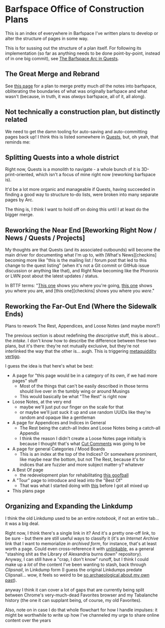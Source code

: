 # Barfspace Office of Construction Plans

This is an index of everywhere in Barfspace I've written plans to develop or alter the structure of pages in some way.

This is for sussing out the structure of a plan itself. For following its implementation (so far as anything needs to be done point-by-point, instead of in one big commit), see [The Barfspace Arc in Quests][barc].

## The Great Merge and Rebrand

See [this page][great] for a plan to merge pretty much *all* the notes into barfspace, obliterating the boundaries of what was originally barfspace and what wasn't (because, in truth, it was *always* barfspace, all of it, all along).

[great]: f3f3d6ba-6342-415a-9f3b-ab4f1d75a692.md

## Not technically a construction plan, but distinctly related

We need to get the damn tooling for auto-saving and auto-committing pages back up! I think this is listed somewhere in [Quests][], but, oh yeah, that reminds me:

## Splitting Quests into a whole district

Right now, Quests is a monolith to navigate - a whole bunch of it is 3D-print-oriented, which isn't a focus of mine right now (reworking barfspace is).

It'd be a lot more organic and manageable if Quests, having succeeded in finding a good way to structure to-do lists, were broken into many separate pages by Arc.

The thing is, I think I want to hold off on doing this until I at least do the bigger merge.

## Reworking the Near End [Reworking Right Now / News / Quests / Projects]

My thoughts are that Quests (and its associated outbounds) will become the main driver for documenting what I'm up to, with [What's News][checkins] becoming more like "this is the mailing list / forum post that led to this change to the quest listing" (when it's not a Git commit or GitHub issue discussion or anything like that), and Right Now becoming like the Phoronix or LWN post about the latest updates / status.

In BTTF terms: "[This one][Quests] shows you where you're going, [this one][rn] shows you where you are, and [this one][checkins] shows you where you *were*."

## Reworking the Far-Out End (Where the Sidewalk Ends)

Plans to rework The Rest, Appendices, and Loose Notes (and maybe more?)

The previous section is about redefining the *descriptive* stuff, this is about... the *intake*. I don't know how to describe the difference between these two plans, but it's there: they're not mutually exclusive, but they're not interlinked the way that the other is... augh. This is triggering [metaquiddity vertigo][].

I guess the idea is that here's what be best:

- A page for "this page would be in a category of its own, if we had more pages" stuff
  - Most of the things that can't be easily described in those terms should live over in the tumbly wing or around Musings
  - This would basically be what "The Rest" is right now
- Loose Notes, at the very end
  - maybe we'll just put our finger on the scale for that
  - or maybe we'll just suck it up and use random UUIDs like they're random and opaque like a gentleman
- A page for Appendices and Indices in General
  - The Rest being the catch-all Index and Loose Notes being a catch-all Appendix
  - I think the reason I didn't create a Loose Notes page initially is because I thought that's what [Cut Comments][] was going to be
- A page for general Categories / Mood Boards
  - This is an index at the top of the Indices? Or somewhere prominent, like maybe near the bottom, but not The Rest, because it's for indices that are fuzzier and more subject matter-y? whatever
- A Best Of page
  - the redevelopment plan for rehabilitating [this goofball][bofa]
- A "Tour" page to introduce and lead into the "Best Of"
  - That was what I started doing with [this][not-ln] before I got all mixed up
- This plans page

[Quests]: 6f25cf97-8ee8-460e-9db8-3c241cadbff0.md
[barc]: 6f25cf97-8ee8-460e-9db8-3c241cadbff0.md#the-barfspace-arc
[rn]: 41218b84-cd08-48a5-b91a-865e8b90c46a.md
[The Rest]: fd071a93-8373-4adc-84c6-ae781c7d0442.md
[bofa]: 4adf317e-82f2-4241-9231-e6d23667aeaf.md
[metaquiddity vertigo]: 3ef0ffc5-818e-4c16-be90-0a8bd6eb8778.md
[not-ln]: 434dd429-b16d-4924-996f-aaf2ebff29ef.md
[Cut Comments]: ccbde3dc-cf6e-41cf-9634-eccbedc6a2cf.md

## Organizing and Expanding the Linkdump

I think the old Linkdump used to be an entire *notebook*, if not an entire tab... it was a big deal.

Right now, I think there's a single link in it? And it's a pretty one-off link, to be sure - but there are still useful ways to classify it (it's an *Internet Archive* link that I want to memorialize *in archived form*, for instance, that's at least worth a page. Could even cross-reference it with [unlinkable][], as a general "stashing shit as the Library of Alexandria burns down" repository). Anyway, I can still have a "crap, I don't know" runoff, but I think I could make up a *lot* of the content I've been wanting to stash, back through *Clipsnail*, in Linkdump form (I guess the original Linkdumps predate Clipsnail... wow, it feels so weird to be [so archaeological about my own past][xkcd 1360]).

anyway I think it can cover a lot of gaps that are currently being split between Chrome's very-much-dead Favorites browser and my Tabalanche history (the one it can supplant being, of course, my old Favorites).

Also, note on in case I do that whole flowchart for how I handle impulses: it might be worthwhile to write up how I've channeled my urge to share online content over the years

[unlinkable]: 9c9d521c-9254-443f-8627-00bab349928f.md
[xkcd 1360]: https://xkcd.com/1360/
